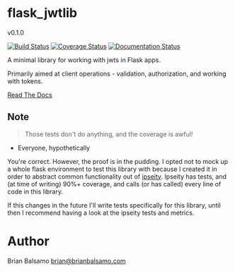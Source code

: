 # flask_jwtlib

v0.1.0

[![Build Status](https://travis-ci.org/bnbalsamo/flask_jwtlib.svg?branch=master)](https://travis-ci.org/bnbalsamo/flask_jwtlib) [![Coverage Status](https://coveralls.io/repos/github/bnbalsamo/flask_jwtlib/badge.svg?branch=master)](https://coveralls.io/github/bnbalsamo/flask_jwtlib?branch=master) [![Documentation Status](https://readthedocs.org/projects/flask-jwtlib/badge/?version=latest)](http://flask-jwtlib.readthedocs.io/en/latest/?badge=latest)

A minimal library for working with jwts in Flask apps.

Primarily aimed at client operations - validation, authorization, and working with tokens.

[Read The Docs](https://flask-jwtlib.readthedocs.io/en/latest/)

## Note
> Those tests don't do anything, and the coverage is awful!
- Everyone, hypothetically

You're correct. However, the proof is in the pudding. I opted not to mock up a whole flask
environment to test this library with because I created it in order to abstract common
functionality out of [ipseity](https://github.com/bnbalsamo/ipseity). Ipseity has tests, and
(at time of writing) 90%+ coverage, and calls (or has called) every line of code in this library.

If this changes in the future I'll write tests specifically for this library, until then I recommend
having a look at the ipseity tests and metrics.

# Author
Brian Balsamo <brian@brianbalsamo.com>
